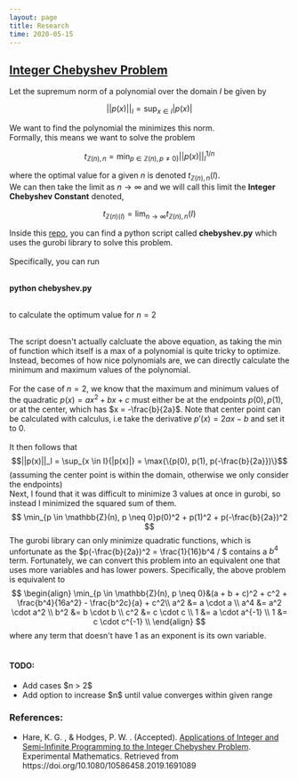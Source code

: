 ```yaml
---
layout: page
title: Research
time: 2020-05-15
---
```

<script src="./jquery-3.4.1.min.js"></script>
<!-- <style>
    .column {
  float: left;
  width: 100.0%;
  padding: 5px;d
}

<!-- /* Clear floats after image containers */
.row::after {
  content: "";
  clear: both;
  display: table;
  width: 200%;
} -->
<!-- h1 {text-align: left;}
</style> --> 

<div id="chebyshev_optimization">
<h2><a href="https://github.com/leoncyao/chebyshev_optimization">Integer Chebyshev Problem</a></h2>

Let the supremum norm of a polynomial over the domain $I$ be given by 

$$||p(x)||_I = \sup_{x \in I}{|p(x)|}$$

We want to find the polynomial the minimizes this norm. 
<br>
Formally, this means we want to solve the problem

$$
t_{\mathbb{Z}(n), n} = \min_{p \in \mathbb{Z}(n), p \neq 0\}}||p(x)||_I^{1/n}
$$

where the optimal value for a given $n$ is denoted $t_{\mathbb{Z}(n), n}(I)$. <br>
We can then take the limit as $n \rightarrow \infty$ and we will call this limit the <b>Integer Chebyshev Constant</b> denoted,

$$t_{\mathbb{Z}(n)(I)} = \lim_{n \rightarrow \infty}{t_{\mathbb{Z}(n), n}(I)}$$

Inside this <a href="https://github.com/leoncyao/chebyshev_optimization">repo</a>, you can find a python script called <b>chebyshev.py</b> which uses the gurobi library to solve this problem. <br><br>
Specifically, you can run <br><br>

<b>python chebyshev.py</b> <br><br>

to calculate the optimum value for $n = 2$ <br><br>

The script doesn't actually calcluate the above equation, as taking the min of function which itself is a max of a polynomial is quite tricky to optimize. Instead, becomes of how nice polynomials are, we can directly calculate the minimum and maximum values of the polynomial. <br><br>
For the case of $n=2$, we know that the maximum and minimum values of the quadratic $p(x) = ax^2 + bx + c$ must either be at the endpoints $p(0), p(1)$, or at the center, which has $x = -\frac{b}{2a}$. Note that center point can be calculated with calculus, i.e take the derivative $p'(x) = 2ax - b$ and set it to $0$. <br><br>
It then follows that 
$$||p(x)||_I = \sup_{x \in I}{|p(x)|} = \max{\{p(0), p(1), p(-\frac{b}{2a}})\}$$ 
(assuming the center point is within the domain, otherwise we only consider the endpoints) <br>
Next, I found that it was difficult to minimize 3 values at once in gurobi, so instead I minimized the squared sum of them. 
$$
\min_{p \in \mathbb{Z}(n), p \neq 0}p(0)^2 + p(1)^2 + p(-\frac{b}{2a})^2
$$
The gurobi library can only minimize quadratic functions, which is unfortunate as the $p(-\frac{b}{2a})^2 = \frac{1}{16}b^4 / $ contains a $b^4$ term. Fortunately, we can convert this problem into an equivalent one that uses more variables and has lower powers. Specifically, the above problem is equivalent to
$$
\begin{align}
\min_{p \in \mathbb{Z}(n), p \neq 0}&(a + b + c)^2  + c^2 + \frac{b^4}{16a^2} - \frac{b^2c}{a} + c^2\\
a^2 &= a \cdot a \\
a^4 &= a^2 \cdot a^2 \\
b^2 &= b \cdot b \\
c^2 &= c \cdot c \\
1 &= a \cdot a^{-1} \\ 
1 &= c \cdot c^{-1} \\
\end{align}
$$
where any term that doesn't have $1$ as an exponent is its own variable. <br><br>

<h4>TODO:</h4> 
<ul>
<li>Add cases $n > 2$ </li>
<li>Add option to increase $n$ until value converges within given range</li>
</ul>

<h3>References:</h3>
<ul>
<li>Hare, K. G. , & Hodges, P. W. . (Accepted). <a href="https://uwaterloo.ca/scholar/kghare/publications/applications-integer-and-semi-infinite-programming-integer-chebyshev-problem">Applications of Integer and Semi-Infinite Programming to the Integer Chebyshev Problem</a>. Experimental Mathematics. Retrieved from https://doi.org/10.1080/10586458.2019.1691089
</li>

</ul>




</div>